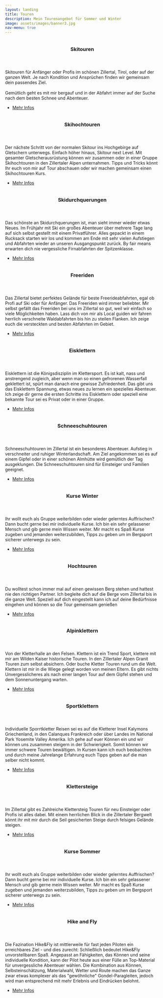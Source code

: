 ```yaml
---
layout: landing
title: Touren
description: Mein Tourenangebot für Sommer und Winter
image: assets/images/banner3.jpg
nav-menu: true
---
```


<!-- Main -->
<div id="main">

<!-- Two -->
<section id="two" class="spotlights">
	<section>
		<a href="{{ absolute_url }}/skitouren" class="image">
			<img src="{% link assets/images/gallery/emanuel-pali-39.jpg %}" alt="" data-position="center center" />
		</a>
		<div class="content">
			<div class="inner">
				<header class="major">
					<h3>Skitouren</h3>
				</header>
				<p>Skitouren für Anfänger oder Profis im schönen Zillertal, Tirol, oder auf der ganzen Welt. Je nach Kondition und Ansprüchen finden wir gemeinsam dein passendes Ziel.<br><br>
				Gemütlich geht es mit mir bergauf und in der Abfahrt immer auf der Suche nach dem besten Schnee und Abenteuer.</p>
				<ul class="actions">
					<li><a href="{{ absolute_url }}/skitouren" class="button">Mehr Infos</a></li>
				</ul>
			</div>
		</div>
	</section>
	<section>
		<a href="{{ absolute_url }}/skihochtouren" class="image">
			<img src="{% link assets/images/gallery/emanuel-pali-hochtouren-03.jpg %}" alt="" data-position="top center" />
		</a>
		<div class="content">
			<div class="inner">
				<header class="major">
					<h3>Skihochtouren</h3>
				</header>
				<p>Der nächste Schritt von der normalen Skitour ins Hochgebirge auf Gletschern unterwegs. Einfach höher hinaus, Skitour next Level. Mit gesamter Gletscherausrüstung können wir zusammen oder in einer Gruppe Skihochtouren in den Zillertaler Alpen unternahmen. Tipps und Tricks könnt Ihr euch von mir auf Tour abschauen oder wir machen gemeinsam einen Skihochtouren Kurs.</p>
				<ul class="actions">
					<li><a href="{{ absolute_url }}/skihochtouren" class="button">Mehr Infos</a></li>
				</ul>
			</div>
		</div>
	</section>
	<section>
		<a href="{{ absolute_url }}/skidurchquerungen" class="image">
			<img src="{% link assets/images/gallery/emanuel-pali-54.jpg %}" alt="" data-position="center center" />
		</a>
		<div class="content">
			<div class="inner">
				<header class="major">
					<h3>Skidurchquerungen</h3>
				</header>
				<p>Das schönste an Skidurchquerungen ist, man sieht immer wieder etwas Neues. Im Frühjahr mit Ski ein großes Abenteuer über mehrere Tage lang auf sich selbst gestellt mit einem Privatführer. Alles gepackt in einem Rucksack starten wir los und kommen am Ende mit sehr vielen Aufstiegen und Abfahrten wieder an unseren Ausgangspunkt zurück. By fair means erwarten dich nie vergessliche Firnabfahrten der Spitzenklasse.</p>
				<ul class="actions">
					<li><a href="/skidurchquerungen" class="button">Mehr Infos</a></li>
				</ul>
			</div>
		</div>
	</section>
	<section>
		<a href="{{ absolute_url }}/freeriden" class="image">
			<img src="{% link assets/images/gallery/emanuel-pali-48.jpg %}" alt="" data-position="center center" />
		</a>
		<div class="content">
			<div class="inner">
				<header class="major">
					<h3>Freeriden</h3>
				</header>
				<p>Das Zillertal bietet perfektes Gelände für beste Freerideabfahrten, egal ob Profi auf Ski oder für Anfänger. Das Freeriden wird immer beliebter. Mir selbst gefällt das Freeriden bei uns im Zillertal so gut, weil wir einfach so viele Möglichkeiten haben. Lass dich von mir als Local guiden wir fahren herrlich verschneite Waldabfahrten bis hin zu steilen Flanken. Ich zeige euch die versteckten und besten Abfahrten im Gebiet.</p>
				<ul class="actions">
					<li><a href="/freeriden" class="button">Mehr Infos</a></li>
				</ul>
			</div>
		</div>
	</section>
	<section>
		<a href="{{ absolute_url }}/eisklettern" class="image">
			<img src="{% link assets/images/gallery/emanuel-pali-47.jpg %}" alt="" data-position="center center" />
		</a>
		<div class="content">
			<div class="inner">
				<header class="major">
					<h3>Eisklettern</h3>
				</header>
				<p>Eisklettern ist die Königsdisziplin im Klettersport. Es ist kalt, nass und anstrengend zugleich, aber wenn man so einen gefrorenen Wasserfall geklettert ist, spürt man danach eine gewisse Zufriedenheit. Das gibt uns das Eisklettern Spannung, etwas neues zu lernen ein spezielles Abenteuer. Ich zeige dir gerne die ersten Schritte ins Eisklettern oder speziell eine bekannte Tour sei es Privat oder in einer Gruppe.</p>
				<ul class="actions">
					<li><a href="/eisklettern" class="button">Mehr Infos</a></li>
				</ul>
			</div>
		</div>
	</section>
	<section>
		<a href="{{ absolute_url }}/schneeschuhtouren" class="image">
			<img src="{% link assets/images/gallery/emanuel-pali-38.jpg %}" alt="" data-position="center center" />
		</a>
		<div class="content">
			<div class="inner">
				<header class="major">
					<h3>Schneeschuhtouren</h3>
				</header>
				<p>Schneeschuhtouren im Zillertal ist ein besonderes Abenteuer. Aufstieg in verschneiter und ruhiger Winterlandschaft. Am Ziel angekommen sei es auf einem Gipfel oder in einer schönen Almhütte wird gemütlich der Tag ausgeklungen. Die Schneeschuhtouren sind für Einsteiger und Familien geeignet.</p>
				<ul class="actions">
					<li><a href="/schneeschuhtouren" class="button">Mehr Infos</a></li>
				</ul>
			</div>
		</div>
	</section>
	<section>
		<a href="{{ absolute_url }}/kurse-winter" class="image">
			<img src="{% link assets/images/gallery/emanuel-pali-hochtouren-17.jpg %}" alt="" data-position="center center" />
		</a>
		<div class="content">
			<div class="inner">
				<header class="major">
					<h3>Kurse Winter</h3>
				</header>
				<p>Ihr wollt euch als Gruppe weiterbilden oder wieder gelerntes Auffrischen? Dann bucht gerne bei mir individuelle Kurse. Ich bin ein sehr gelassener Mensch und gib gerne mein Wissen weiter. Mir macht es Spaß Kurse zugeben und jemanden weiterzubilden, Tipps zu geben um im Bergsport sicherer unterwegs zu sein.</p>
				<ul class="actions">
					<li><a href="/kurse-winter" class="button">Mehr Infos</a></li>
				</ul>
			</div>
		</div>
	</section>
	<section>
		<a href="{{ absolute_url }}/hochtouren" class="image">
			<img src="{% link assets/images/gallery/emanuel-pali-hochtouren-05.jpg %}" alt="" data-position="center center" />
		</a>
		<div class="content">
			<div class="inner">
				<header class="major">
					<h3>Hochtouren</h3>
				</header>
				<p>Du wolltest schon immer mal auf einen gewissen Berg stehen und hattest nie den richtigen Partner. Ich begleite dich auf die Berge vom Zillertal bis in die ganze Welt. Speziell auf dich eingestellt kann ich auf deine Bedürfnisse eingehen und können so die Tour gemeinsam genießen</p>
				<ul class="actions">
					<li><a href="/hochtouren" class="button">Mehr Infos</a></li>
				</ul>
			</div>
		</div>
	</section>
	<section>
		<a href="{{ absolute_url }}/alpinklettern" class="image">
			<img src="{% link assets/images/gallery/emanuel-pali-hochtouren-01.jpg %}" alt="" data-position="center center" />
		</a>
		<div class="content">
			<div class="inner">
				<header class="major">
					<h3>Alpinklettern</h3>
				</header>
				<p>Von der Kletterhalle an den Felsen. Klettern ist ein Trend Sport, klettere mit mir am Wilden Kaiser historische Touren. In den Zillertaler Alpen Granit Touren zum selbst absichern. Oder buche Kletter Touren rund um die Welt. Klettern ist mir in die Wiege gelegt worden von meinen Eltern. Es gibt nichts Unvergesslicheres als nach einer langen Tour auf dem Gipfel stehen und dem Sonnenuntergang warten.</p>
				<ul class="actions">
					<li><a href="/alpinklettern" class="button">Mehr Infos</a></li>
				</ul>
			</div>
		</div>
	</section>
	<section>
		<a href="{{ absolute_url }}/sportklettern" class="image">
			<img src="{% link assets/images/gallery/emanuel-pali-hochtouren-07.jpg %}" alt="" data-position="center center" />
		</a>
		<div class="content">
			<div class="inner">
				<header class="major">
					<h3>Sportklettern</h3>
				</header>
				<p>Individuelle Sporrtkletter Reisen sei es auf die Kletterer Insel Kalymons Griechenland, in den Calanques Frankreich oder über Landes im National Park Yosemite Valley Amerika. Ich gehe auf euer Können ein und wir können uns zusammen steigern in der Schwierigkeit. Somit können wir immer schwere Touren bewältigen. In Kursen kann ich euch beobachten und durch meine Jahrelange Erfahrung euch Tipps geben auf die man selber nicht kommt.</p>
				<ul class="actions">
					<li><a href="/sportklettern" class="button">Mehr Infos</a></li>
				</ul>
			</div>
		</div>
	</section>
	<section>
		<a href="{{ absolute_url }}/klettersteige" class="image">
			<img src="{% link assets/images/gallery/emanuel-pali-57.jpg %}" alt="" data-position="center center" />
		</a>
		<div class="content">
			<div class="inner">
				<header class="major">
					<h3>Klettersteige</h3>
				</header>
				<p>Im Zillertal gibt es Zahlreiche Klettersteig Touren für neu Einsteiger oder Profis ist alles dabei. Mit einem herrlichen Blick in die Zillertaler Bergwelt könnt ihr mit mir durch die Seil gesicherten Steige durch felsiges Gelände steigen.</p>
				<ul class="actions">
					<li><a href="/klettersteige" class="button">Mehr Infos</a></li>
				</ul>
			</div>
		</div>
	</section>
	<section>
		<a href="{{ absolute_url }}/kurse-sommer" class="image">
			<img src="{% link assets/images/gallery/emanuel-pali-55.jpg %}" alt="" data-position="center center" />
		</a>
		<div class="content">
			<div class="inner">
				<header class="major">
					<h3>Kurse Sommer</h3>
				</header>
				<p>Ihr wollt euch als Gruppe weiterbilden oder wieder gelerntes Auffrischen? Dann bucht gerne bei mir individuelle Kurse. Ich bin ein sehr gelassener Mensch und gib gerne mein Wissen weiter. Mir macht es Spaß Kurse zugeben und jemanden weiterzubilden, Tipps zu geben um im Bergsport sicherer unterwegs zu sein.</p>
				<ul class="actions">
					<li><a href="/kurse-sommer" class="button">Mehr Infos</a></li>
				</ul>
			</div>
		</div>
	</section>
	<section>
		<a href="{{ absolute_url }}/hike-and-fly" class="image">
			<img src="{% link assets/images/sommer.jpg %}" alt="" data-position="center center" />
		</a>
		<div class="content">
			<div class="inner">
				<header class="major">
					<h3>Hike and Fly</h3>
				</header>
				<p>Die Fazination Hike&Fly ist mittlerweile für fast jeden Piloten ein erreichbares Ziel - und dies zurecht: Schließlich bedeutet Hike&Fly unvorstellbaren Spaß. Angepasst an Fähigkeiten, das Können und seine individuelle Kondition, kann der Pilot heute aus einer Fülle an Top-Material für unvergessliche Abenteuer wählen. Die Kombination aus Können, Selbsteinschätzung, Materialwahl, Wetter und Route machen das Ganze zwar etwas komplexer als das "gewöhnliche" Gondel-Paragleiten, jedoch wird man entsprechend mit mehr Erlebnis und Eindrücken belohnt.</p>
				<ul class="actions">
					<li><a href="/hike-and-fly" class="button">Mehr Infos</a></li>
				</ul>
			</div>
		</div>
	</section>
</section>

</div>